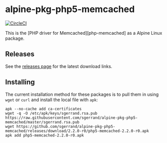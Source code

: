 # alpine-pkg-php5-memcached

[![CircleCI](https://img.shields.io/circleci/project/sgerrand/alpine-pkg-php5-memcached/master.svg)](https://circleci.com/gh/sgerrand/alpine-pkg-php5-memcached)

This is the [PHP driver for Memcached][php-memcached] as a Alpine Linux package.

## Releases

See the [releases page](https://github.com/sgerrand/alpine-pkg-php5-memcached/releases) for the latest
download links.

## Installing

The current installation method for these packages is to pull them in using
`wget` or `curl` and install the local file with `apk`:

    apk --no-cache add ca-certificates
    wget -q -O /etc/apk/keys/sgerrand.rsa.pub https://raw.githubusercontent.com/sgerrand/alpine-pkg-php5-memcached/master/sgerrand.rsa.pub
    wget https://github.com/sgerrand/alpine-pkg-php5-memcached/releases/download/2.2.0-r0/php5-memcached-2.2.0-r0.apk
    apk add php5-memcached-2.2.0-r0.apk

[php-mongo]: https://pecl.php.net/memcached
